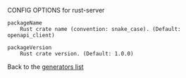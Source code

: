 
CONFIG OPTIONS for rust-server

	packageName
	    Rust crate name (convention: snake_case). (Default: openapi_client)

	packageVersion
	    Rust crate version. (Default: 1.0.0)

Back to the [generators list](README.md)
